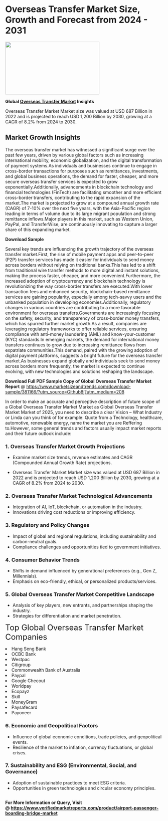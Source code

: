 <H1>Overseas Transfer Market Size, Growth and Forecast from 2024 - 2031</H1><img class="aligncenter size-medium wp-image-584254" src="https://thirdeyenews.in/wp-content/uploads/2024/09/Global-Market-Research-300x168.jpeg" alt="" width="300" height="168" /><p><strong>Global&nbsp;<a href="https://www.marketsizeandtrends.com/download-sample/381166/?utm_source=Github8j?utm_medium=208">Overseas Transfer Market</a> Insights</strong></p><p>Overseas Transfer Market Market size was valued at USD 687 Billion in 2022 and is projected to reach USD 1,200 Billion by 2030, growing at a CAGR of 8.2% from 2024 to 2030.</p><p><h2>Market Growth Insights</h2> <p>The overseas transfer market has witnessed a significant surge over the past few years, driven by various global factors such as increasing international mobility, economic globalization, and the digital transformation of payment systems.As individuals and businesses continue to engage in cross-border transactions for purposes such as remittances, investments, and global business operations, the demand for faster, cheaper, and more secure overseas transfer services is expected to grow exponentially.Additionally, advancements in blockchain technology and financial technologies (FinTech) are facilitating smoother and more efficient cross-border transfers, contributing to the rapid expansion of the market.The market is projected to grow at a compound annual growth rate (CAGR) of 7-10% over the next five years, with the Asia-Pacific region leading in terms of volume due to its large migrant population and strong remittance inflows.Major players in this market, such as Western Union, PayPal, and TransferWise, are continuously innovating to capture a larger share of this expanding market.</p> <p><strong>Download Sample</strong></p> <p>Several key trends are influencing the growth trajectory of the overseas transfer market.First, the rise of mobile payment apps and peer-to-peer (P2P) transfer services has made it easier for individuals to send money across borders without relying on traditional banks.This has led to a shift from traditional wire transfer methods to more digital and instant solutions, making the process faster, cheaper, and more convenient.Furthermore, the increased adoption of cryptocurrency and blockchain technology is revolutionizing the way cross-border transfers are executed.With lower transaction fees and enhanced security, blockchain-based remittance services are gaining popularity, especially among tech-savvy users and the unbanked population in developing economies.Additionally, regulatory changes in various countries are contributing to a more favorable environment for overseas transfers.Governments are increasingly focusing on the safety, security, and transparency of cross-border money transfers, which has spurred further market growth.As a result, companies are leveraging regulatory frameworks to offer reliable services, ensuring compliance with anti-money laundering (AML) and know-your-customer (KYC) standards.In emerging markets, the demand for international money transfers continues to grow due to increasing remittance flows from expatriate communities.This demand, paired with the growing adoption of digital payment platforms, suggests a bright future for the overseas transfer market.As businesses expand globally and individuals seek to send money across borders more frequently, the market is expected to continue evolving, with new technologies and solutions reshaping the landscape.<p><span class=""><strong>Download Full PDF Sample Copy of Global Overseas Transfer Market Report</strong> @ <a href="https://www.marketsizeandtrends.com/download-sample/381166/?utm_source=Github8j?utm_medium=208" target="_blank">https://www.marketsizeandtrends.com/download-sample/381166/?utm_source=Github8j?utm_medium=208</a></span></p><p>In order to make an accurate and perceptive description of future scope of a Global&nbsp;Overseas Transfer Market Market as Global&nbsp;Overseas Transfer Market Market of 2025, you need to describe a clear Vision &ndash; What Industry or Linda can you think of for example: Quote from a Technology, healthcare, automotive, renewable energy, name the market you are Reffering to.However, some general trends and factors usually impact market reports and their future outlook include:</p><h3>1.&nbsp;<strong>Overseas Transfer Market Growth Projections</strong></h3><ul><li>Examine market size trends, revenue estimates and CAGR (Compounded Annual Growth Rate) projections.</li><li><p>Overseas Transfer Market Market size was valued at USD 687 Billion in 2022 and is projected to reach USD 1,200 Billion by 2030, growing at a CAGR of 8.2% from 2024 to 2030.</p></li></ul><h3>2.&nbsp;<strong>Overseas Transfer Market Technological Advancements</strong></h3><ul><li>Integration of AI, IoT, blockchain, or automation in the industry.</li><li>Innovations driving cost reductions or improving efficiency.</li></ul><h3>3.&nbsp;<strong>Regulatory and Policy Changes</strong></h3><ul><li>Impact of global and regional regulations, including sustainability and carbon-neutral goals.</li><li>Compliance challenges and opportunities tied to government initiatives.</li></ul><h3>4.&nbsp;<strong>Consumer Behavior Trends</strong></h3><ul><li>Shifts in demand influenced by generational preferences (e.g., Gen Z, Millennials).</li><li>Emphasis on eco-friendly, ethical, or personalized products/services.</li></ul><h3>5.&nbsp;<strong>Global Overseas Transfer Market Competitive Landscape</strong></h3><ul><li>Analysis of key players, new entrants, and partnerships shaping the industry.</li><li>Strategies for differentiation and market penetration.</li></ul><p data-pm-slice="1 1 []"><span style="color: inherit; font-family: inherit; font-size: 25px;">Top Global Overseas Transfer Market Companies</span></p><div class="" data-test-id=""><p><li>Hang Seng Bank</li><li> OCBC Bank</li><li> Westpac</li><li> Citigroup</li><li> Commonwealth Bank of Australia</li><li> Paypal</li><li> Google Checout</li><li> Worldpay</li><li> Ecopayz</li><li> Skill</li><li> MoneyGram</li><li> Paysafecard</li><li> Payoneer</li></p></div><h3>6.&nbsp;<strong>Economic and Geopolitical Factors</strong></h3><ul><li>Influence of global economic conditions, trade policies, and geopolitical events.</li><li>Resilience of the market to inflation, currency fluctuations, or global crises.</li></ul><h3>7.&nbsp;<strong>Sustainability and ESG (Environmental, Social, and Governance)</strong></h3><ul><li>Adoption of sustainable practices to meet ESG criteria.</li><li>Opportunities in green technologies and circular economy principles.</li></ul><h2><strong style="font-size: 14px;">For More Information or Query, Visit @&nbsp;</strong><a style="background-color: #ffffff; font-size: 14px;" href="https://www.marketsizeandtrends.com/report/overseas-transfer-market/" target="_blank">https://www.verifiedmarketreports.com/product/airport-passenger-boarding-bridge-market</a></h2>